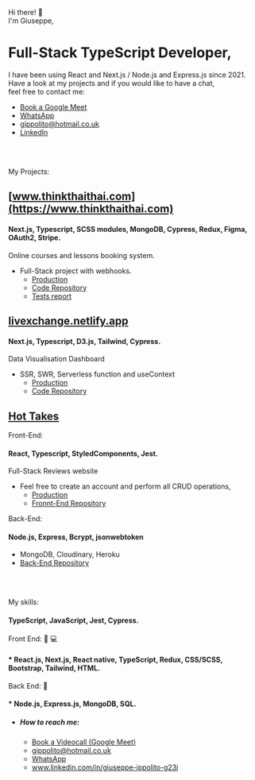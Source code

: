 Hi there! 👋 <br /> 
I'm Giuseppe,<br /> 
# Full-Stack TypeScript Developer,  <br />
 I have been using React and Next.js / Node.js and Express.js since 2021. <br />
 Have a look at my projects and if you would like to have a chat,  <br />
 feel free to contact me:
 * [Book a Google Meet](https://calendly.com/gippolito/45min_call?month=2023-09)
 * [WhatsApp](https://wa.me/+447795961318)
 * [gippolito@hotmail.co.uk](mailto:gippolito@hotmail.co.uk)
 * [LinkedIn](www.linkedin.com/in/giuseppe-ippolito-g23i)
<br />
<br /> 
 
 My Projects:
 ## [www.thinkthaithai.com](https://www.thinkthaithai.com)
 #### Next.js, Typescript, SCSS modules, MongoDB, Cypress, Redux, Figma, OAuth2, Stripe.
 Online courses and lessons booking system.
 * Full-Stack project with webhooks.
      * [Production](https://www.thinkthaithai.com)
      * [Code Repository](https://github.com/2gi3/thinkthaithai2)
      * [Tests report](https://2gi3.github.io/thinkthaithai2/cypress/reports/html/)

 ## [livexchange.netlify.app](https://livexchange.netlify.app)
 #### Next.js, Typescript, D3.js, Tailwind, Cypress.
 Data Visualisation Dashboard
 * SSR, SWR, Serverless function and useContext
    * [Production](https://livexchange.netlify.app)
    * [Code Repository](https://github.com/2gi3/livexchange)
 
 
  ## [Hot Takes](https://piiquante.netlify.app)
  Front-End:
  #### React, Typescript, StyledComponents, Jest.
  Full-Stack Reviews website <br />
  * Feel free to create an account and perform all CRUD operations,
    * [Production](https://piiquante.netlify.app)
    * [Fronnt-End Repository](https://github.com/2gi3/p6-front-react)

 Back-End:
 #### Node.js, Express, Bcrypt, jsonwebtoken      
   * MongoDB, Cloudinary, Heroku
   *  [Back-End Repository](https://github.com/2gi3/p6-back)

<br /> 
<br /> 
 
     
My skills: <br /> 
#### TypeScript, JavaScript, Jest, Cypress.
  Front End: :iphone: :computer:
 ####   *  React.js, Next.js, React native, TypeScript, Redux, CSS/SCSS, Bootstrap, Tailwind, HTML.
              
              
  Back End: :exploding_head:
  ####  *  Node.js, Express.js, MongoDB, SQL.
    


* ##### How to reach me:
    *  [Book a Videocall (Google Meet)](https://calendly.com/gippolito/45min_call)
    *  [gippolito@hotmail.co.uk](gippolito@hotmail.co.uk)
    *  [WhatsApp](https://wa.me/+447795961318)
    *  www.linkedin.com/in/giuseppe-ippolito-g23i
  


<!--
**2gi3/2gi3** is a ✨ _special_ ✨ repository because its `README.md` (this file) appears on your GitHub profile.

Here are some ideas to get you started:

- 🔭 I’m currently working on ...
- 🌱 I’m currently learning ...
- 👯 I’m looking to collaborate on ...
- 🤔 I’m looking for help with ...
- 💬 Ask me about ...
- 📫 How to reach me: ...
- 😄 Pronouns: ...
- ⚡ Fun fact: ...
-->
